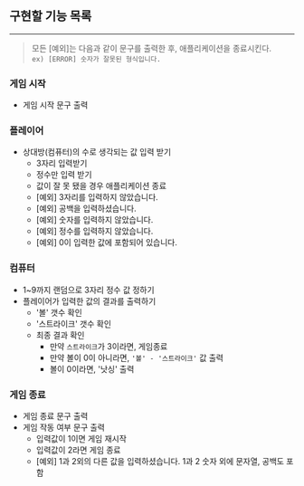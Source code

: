 ## 구현할 기능 목록

---

> 모든 [예외]는 다음과 같이 문구를 출력한 후, 애플리케이션을 종료시킨다.  
> `ex) [ERROR] 숫자가 잘못된 형식입니다.`

### 게임 시작

- 게임 시작 문구 출력

### 플레이어

- 상대방(컴퓨터)의 수로 생각되는 값 입력 받기
  - 3자리 입력받기
  - 정수만 입력 받기
  - 값이 잘 못 됐을 경우 애플리케이션 종료
  - [예외] 3자리를 입력하지 않았습니다.
  - [예외] 공백을 입력하셨습니다.
  - [예외] 숫자를 입력하지 않았습니다.
  - [예외] 정수를 입력하지 않았습니다.
  - [예외] 0이 입력한 값에 포함되어 있습니다.

### 컴퓨터

- 1~9까지 랜덤으로 3자리 정수 값 정하기
- 플레이어가 입력한 값의 결과를 출력하기
  - '볼' 갯수 확인
  - '스트라이크' 갯수 확인
  - 최종 결과 확인
    - 만약 `스트라이크`가 3이라면, 게임종료
    - 만약 볼이 0이 아니라면, `'볼' - '스트라이크'` 값 출력
    - 볼이 0이라면, '낫싱' 출력

### 게임 종료

- 게임 종료 문구 출력
- 게임 작동 여부 문구 출력
  - 입력값이 1이면 게임 재시작
  - 입력값이 2라면 게임 종료
  - [예외] 1과 2외의 다른 값을 입력하셨습니다.
    1과 2 숫자 외에 문자열, 공백도 포함
